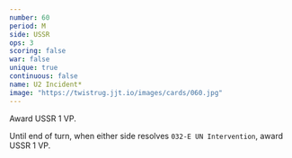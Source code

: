 ```yaml
---
number: 60
period: M
side: USSR
ops: 3
scoring: false
war: false
unique: true
continuous: false
name: U2 Incident*
image: "https://twistrug.jjt.io/images/cards/060.jpg"
---
```

Award USSR 1 VP.

Until end of turn, when either side resolves `032-E UN Intervention`, award USSR 1 VP.
